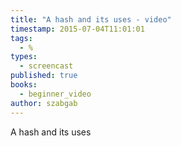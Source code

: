 ```yaml
---
title: "A hash and its uses - video"
timestamp: 2015-07-04T11:01:01
tags:
  - %
types:
  - screencast
published: true
books:
  - beginner_video
author: szabgab
---
```



A hash and its uses


<slidecast file="beginner-perl/a-hash-and-its-uses" youtube="jW8HU8DufYo" />
